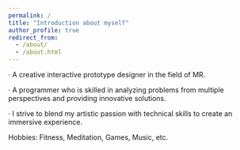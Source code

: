 ```yaml
---
permalink: /
title: "Introduction about myself"
author_profile: true
redirect_from: 
  - /about/
  - /about.html
---
```


· A creative interactive prototype designer in the field of MR. 

· A programmer who is skilled in analyzing problems from multiple perspectives and providing innovative solutions.

· I strive to blend my artistic passion with technical skills to create an immersive experience.

Hobbies: Fitness, Meditation, Games, Music, etc.
